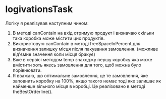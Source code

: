 # logivationsTask
Логіку я реалізував наступним чином:
1) В методі canContain на вхід отримую продукт і визначаю скільки така коробка може містити цих продуктів.
2) Використовую canContain в методі freeSpaceInPercent для визначення залишку місця після пакування замовлення.
(можливе від'ємне значення коли місця бракує)
3) Вже в сервісі методом temp знаходжу першу коробку яка може вмістити хоть якесь замовлення для того, щоб можна було порівнювати.
4) Я вважаю, що оптимальне замовлення, це те замовлення, яке заповнить коробку на 100%, якщо такого немає
тоді яке залишає як найменше вільного місця в коробці. Це реалізовано в методі theBestOrderline().

